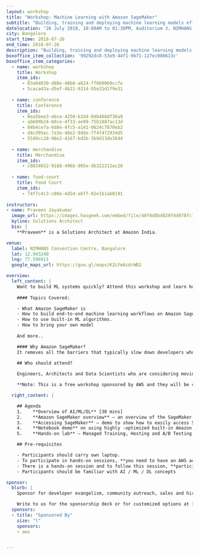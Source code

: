 ```yaml
---
layout: workshop
title: "Workshop: Machine Learning with Amazon SageMaker"
subtitle: "Building, training and deploying machine learning models efficiently and at scale"
datelocation: "26 July 2018, 10:00AM to 01:30PM, Auditorium 3, NIMHANS, Bangalore"
city: Bangalore
start_time: 2018-07-26
end_time: 2018-07-26
description: "Building, training and deploying machine learning models efficiently and at scale"
boxoffice_item_collection: '99292dc8-53e9-44f1-9b71-127ec986613c'
boxoffice_item_categories:
  - name: workshop
    title: Workshop
    item_ids:
      - 03a04830-d88e-48b8-a624-ff660060ccfe
      - 5caca43a-d5ef-4b21-9214-95e31d1f9e31
      
  - name: conference 
    title: Conference  
    item_ids:  
      - 8ea5bee3-ebce-4250-b2d4-0db488df36a9
      - ab609b24-60ce-4f33-ae99-75b1887ac13d
      - 84b4ce7a-6d8e-4fc5-a141-0624c7870eb2
      - d4cd95ec-7a3e-48e2-9dde-7f4f472934d5
      - 5540cc28-98e2-4167-bd2b-3b9d13de3644
 
  - name: merchandise  
    title: Merchandise 
    item_ids: 
      - c0834652-9188-496b-905e-db322212ac28
 
  - name: food-court 
    title: Food Court  
    item_ids: 
      - 74f7c4c3-c80e-4d5d-abff-02e1b1ab0191
      
instructors:
- name: Praveen Jayakumar
  image_url: https://images.hasgeek.com/embed/file/40f4d8bd829f4d978fc778379caf8320
  byline: Solutions Architect
  bio: |
    **Praveen** is a Solutions Architect at Amazon India.

venue:
  label: NIMHANS Convention Centre, Bangalore
  lat: 12.943240
  lng: 77.596911
  google_maps_url: https://goo.gl/maps/K2LFmAcdrWB2

overview:
  left_content: |
    Want to build ML systems quickly? Attend this workshop and learn how to build, train and deploy machine learning models efficiently and at scale.
    
    #### Topics Covered:

    - What Amazon SageMaker is
    - How to build end-to-end machine learning workflows on Amazon SageMaker
    - How to use built-in ML algorithms.
    - How to bring your own model
    
    And more..

    #### Why Amazon SageMaker?
    It removes all the barriers that typically slow down developers who want to use machine learning.
    
    ## Who should attend?

    Engineers, Architects and Data Scientists who are considering moving to SageMaker or integrating SageMaker to their existing ML workflow. 

    **Note: This is a free workshop sponsored by AWS and they will be collecting participants data for generating coupons. These credits are exclusively for hands-on labs. We will be emailing links to RSVP link to The Fifth Elephant 2018 attendees. We only have limited seats and seats will be offered on a first come first serve basis.**

  right_content: |

    ## Agenda
    1.    **Overview of AI/ML/DL** [30 mins]
    2.    **Amazon SageMaker overview** – an overview of the SageMaker service, best use cases, main features including AWS security concepts of IAM, VPC, KMS. [ 45 mins.]
    3.    **Accessing SageMaker** – demo to show how to easily access SageMaker service [Duration: 15 mins.]
    4.    **Notebook demo** on using highly -optimized built-in Amazon algorithms [Duration: 30 mins.]
    5.    **Hands-on lab** – Managed Training, Hosting and A/B Testing of Amazon built-in algorithm – Amazon linear learner algorithm / parallel training using SageMaker Estimators / SageMaker Python SDK [Duration: 60 mins.]

    ## Pre-requisites

    - Participants should carry own laptop.
    - To participate in hands-on sessions, **you need to have an AWS account**. If you don’t have, please create one. You will be required to share credit card details to validate your identity. Please do create an account now as it take sometimes few hours to validate. We will be giving every participant 100$ credit for this workshop. At the end of  the workshop, you should terminate all Sagemaker resources created for the workshop (notebook instance, inference endpoints etc.) and delete all workshop related data from S3 to avoid unnecessary AWS Billing.
    - There is a hands-on session and to follow this session, **participants should have an AWS Account with admin privileges in IAM and EC2 limit for p2.xlarge instances increased to 2 in AWS Region North Virginia (us-east-1)**. You can mention “to train Resnet model with Tensorflow on 2 p2.xlarge instances” as usecase in the form. Check out [this](https://docs.aws.amazon.com/AWSEC2/latest/UserGuide/ec2-resource-limits.html) doc to know more about how to increase EC2 limits. All participants will be provided AWS Credits for the workshop. It usually takes 24 hours to validate. So please do this asap.
    - Participants should be familiar with AI / ML / DL concepts

sponsor:
  blurb: |
    Sponsor for developer evangelism, community outreach, sales and hiring.

    Write to us for the sponsorship deck or for customized options at [info@hasgeek.com](mailto:info@hasgeek.com)
  sponsors:
  - title: "Sponsored By"
    size: "l"
    sponsors:
    - aws


---
```

